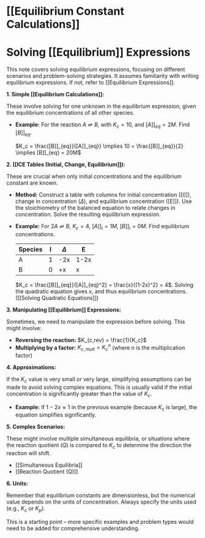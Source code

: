 # [[Equilibrium Constant Calculations]]
# Solving [[Equilibrium]] Expressions

This note covers solving equilibrium expressions, focusing on different scenarios and problem-solving strategies.  It assumes familiarity with writing equilibrium expressions.  If not, refer to [[Equilibrium Expressions]].

**1.  Simple [[Equilibrium Calculations]]:**

These involve solving for one unknown in the equilibrium expression, given the equilibrium concentrations of all other species.

* **Example:**  For the reaction $A \rightleftharpoons B$, with $K_c = 10$, and $[A]]_{eq} = 2M$. Find $[B]]_{eq}$.

   $K_c = \frac{[B]]_{eq}}{[A]]_{eq}} \implies 10 = \frac{[B]]_{eq}}{2} \implies [B]]_{eq} = 20M$


**2. [[ICE Tables (Initial, Change, Equilibrium]]):**

These are crucial when only initial concentrations and the equilibrium constant are known.

* **Method:**  Construct a table with columns for initial concentration ([I]]), change in concentration ($\Delta$), and equilibrium concentration ([E]]).  Use the stoichiometry of the balanced equation to relate changes in concentration.  Solve the resulting equilibrium expression.

* **Example:** For $2A \rightleftharpoons B$, $K_c = 4$, $[A]]_i = 1M$, $[B]]_i = 0M$. Find equilibrium concentrations.

   | Species | I     | $\Delta$   | E       |
   |---------|-------|-----------|---------|
   | A       | 1     | -2x       | 1-2x    |
   | B       | 0     | +x        | x       |

   $K_c = \frac{[B]]_{eq}}{[A]]_{eq}^2} = \frac{x}{(1-2x)^2} = 4$.  Solving the quadratic equation gives $x$, and thus equilibrium concentrations.  ([[Solving Quadratic Equations]])

**3. Manipulating [[Equilibrium]] Expressions:**

Sometimes, we need to manipulate the expression before solving. This might involve:

*   **Reversing the reaction:**  $K_{c,rev} = \frac{1}{K_c}$
*   **Multiplying by a factor:** $K_{c,mult} = K_c^n$ (where n is the multiplication factor)

**4.  Approximations:**

If the $K_c$ value is very small or very large, simplifying assumptions can be made to avoid solving complex equations.  This is usually valid if the initial concentration is significantly greater than the value of $K_c$.

*   **Example:**  If $1-2x \approx 1$ in the previous example (because $K_c$ is large), the equation simplifies significantly.

**5.  Complex Scenarios:**

These might involve multiple simultaneous equilibria, or situations where the reaction quotient ($Q$) is compared to $K_c$ to determine the direction the reaction will shift.

* [[Simultaneous Equilibria]]
* [[Reaction Quotient (Q)]]


**6.  Units:**

Remember that equilibrium constants are dimensionless, but the numerical value depends on the units of concentration.  Always specify the units used (e.g., $K_c$ or $K_p$).



This is a starting point – more specific examples and problem types would need to be added for comprehensive understanding.
